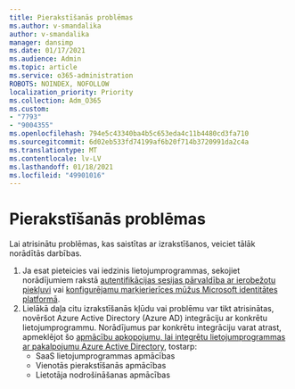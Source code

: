 ```yaml
---
title: Pierakstīšanās problēmas
ms.author: v-smandalika
author: v-smandalika
manager: dansimp
ms.date: 01/17/2021
ms.audience: Admin
ms.topic: article
ms.service: o365-administration
ROBOTS: NOINDEX, NOFOLLOW
localization_priority: Priority
ms.collection: Adm_O365
ms.custom:
- "7793"
- "9004355"
ms.openlocfilehash: 794e5c43340ba4b5c653eda4c11b4480cd3fa710
ms.sourcegitcommit: 6d02eb533fd74199af6b20f714b3720991da2c4a
ms.translationtype: MT
ms.contentlocale: lv-LV
ms.lasthandoff: 01/18/2021
ms.locfileid: "49901016"
---
```

# <a name="sign-out-issues"></a>Pierakstīšanās problēmas

Lai atrisinātu problēmas, kas saistītas ar izrakstīšanos, veiciet tālāk norādītās darbības.

1. Ja esat pieteicies vai iedzinis lietojumprogrammas, sekojiet norādījumiem rakstā [autentifikācijas sesijas pārvaldība ar ierobežotu piekļuvi](https://docs.microsoft.com/azure/active-directory/conditional-access/howto-conditional-access-session-lifetime) vai [konfigurējamu marķierierīces mūžus Microsoft identitātes platformā](https://docs.microsoft.com/azure/active-directory/develop/active-directory-configurable-token-lifetimes).
2. Lielākā daļa citu izrakstīšanās kļūdu vai problēmu var tikt atrisinātas, novēršot Azure Active Directory (Azure AD) integrāciju ar konkrētu lietojumprogrammu. Norādījumus par konkrētu integrāciju varat atrast, apmeklējot šo [apmācību apkopojumu, lai integrētu lietojumprogrammas ar pakalpojumu Azure Active Directory](https://docs.microsoft.com/azure/active-directory/saas-apps/tutorial-list), tostarp:
    - SaaS lietojumprogrammas apmācības
    - Vienotās pierakstīšanās apmācības
    - Lietotāja nodrošināšanas apmācības